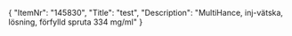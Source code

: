 {
  "ItemNr": "145830",
  "Title": "test",
  "Description": "MultiHance, inj-vätska, lösning, förfylld spruta 334 mg/ml"
}